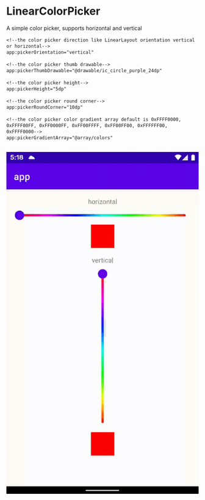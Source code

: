 # LinearColorPicker

A simple color picker, supports horizontal and vertical

 ```
 <!--the color picker direction like LinearLayout orientation vertical or horizontal-->
 app:pickerOrientation="vertical"
 
 <!--the color picker thumb drawable-->
 app:pickerThumbDrawable="@drawable/ic_circle_purple_24dp"
 
 <!--the color picker height-->
 app:pickerHeight="5dp"
 
 <!--the color picker round corner-->
 app:pickerRoundCorner="10dp"
 
 <!--the color picker color gradient array default is 0xFFFF0000, 0xFFFF00FF, 0xFF0000FF, 0xFF00FFFF, 0xFF00FF00, 0xFFFFFF00, 0xFFFF0000-->
 app:pickerGradientArray="@array/colors"
        
```

![ ](https://github.com/luohaohaha/LinearColorPicker/blob/master/image/device-2021-09-18-171818.gif)
